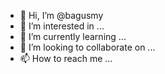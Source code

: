 - 👋 Hi, I’m @bagusmy
- 👀 I’m interested in ...
- 🌱 I’m currently learning ...
- 💞️ I’m looking to collaborate on ...
- 📫 How to reach me ...

<!---
bagusmy/bagusmy is a ✨ special ✨ repository because its `README.md` (this file) appears on your GitHub profile.
You can click the Preview link to take a look at your changes.
--->
